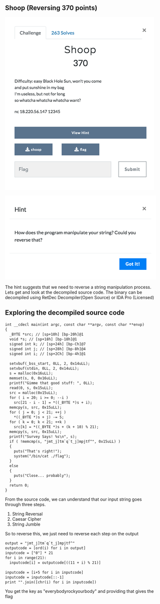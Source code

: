 ## Shoop (Reversing 370 points)

![](Shoop.png)

![](Hint.png)

The hint suggests that we need to reverse a string manipulation process. Lets get and look at the decompiled source code. The binary can be decompiled using RetDec Decompiler(Open Source) or IDA Pro (Licensed)

## Exploring the decompiled source code

```
int __cdecl main(int argc, const char **argv, const char **envp)
{
  _BYTE *src; // [sp+10h] [bp-20h]@1
  void *s; // [sp+18h] [bp-18h]@1
  signed int k; // [sp+24h] [bp-Ch]@7
  signed int j; // [sp+28h] [bp-8h]@4
  signed int i; // [sp+2Ch] [bp-4h]@1

  setvbuf(_bss_start, 0LL, 2, 0x14uLL);
  setvbuf(stdin, 0LL, 2, 0x14uLL);
  s = malloc(0x16uLL);
  memset(s, 0, 0x16uLL);
  printf("Gimme that good stuff: ", 0LL);
  read(0, s, 0x15uLL);
  src = malloc(0x15uLL);
  for ( i = 20; i >= 0; --i )
    src[21 - i - 1] = *((_BYTE *)s + i);
  memcpy(s, src, 0x15uLL);
  for ( j = 0; j < 21; ++j )
    *((_BYTE *)s + j) -= 5;
  for ( k = 0; k < 21; ++k )
    src[k] = *((_BYTE *)s + (k + 10) % 21);
  memcpy(s, src, 0x15uLL);
  printf("Survey Says! %s\n", s);
  if ( !memcmp(s, "jmt_j]tm`q`t_j]mpjtf^", 0x15uLL) )
  {
    puts("That's right!");
    system("/bin/cat ./flag");
  }
  else
  {
    puts("Close... probably");
  }
  return 0;
}

```
From the source code, we can understand that our input string goes through three steps.
1. String Reversal
2. Caesar Cipher
3. String Jumble

So to reverse this, we just need to reverse each step on the output
```
output = "jmt_j]tm`q`t_j]mpjtf^"
outputcode = [ord(i) for i in output]
inputcode = ["0"] * 21
for i in range(21):
  inputcode[i] = outputcode[((11 + i) % 21)]

inputcode = [i+5 for i in inputcode]
inputcode = inputcode[::-1]
print "".join([chr(i) for i in inputcode])
```
You get the key as "everybodyrockyourbody" and providing that gives the flag
